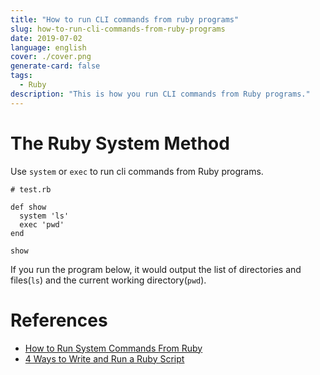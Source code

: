 ```yaml
---
title: "How to run CLI commands from ruby programs"
slug: how-to-run-cli-commands-from-ruby-programs
date: 2019-07-02
language: english
cover: ./cover.png
generate-card: false
tags:
  - Ruby
description: "This is how you run CLI commands from Ruby programs."
---
```

# The Ruby System Method

Use `system` or `exec` to run cli commands from Ruby programs.

```
# test.rb

def show
  system 'ls'
  exec 'pwd'
end

show
```

If you run the program below, it would output the list of directories and files(`ls`) and the current working directory(`pwd`).

# References 
- [How to Run System Commands From Ruby](https://www.rubyguides.com/2018/12/ruby-system/)
- [4 Ways to Write and Run a Ruby Script](https://cobwwweb.com/four-ways-to-write-run-ruby-script)
